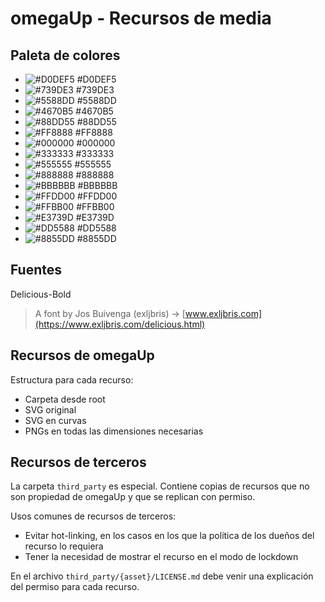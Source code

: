 # omegaUp - Recursos de media

## Paleta de colores

- ![#D0DEF5](https://placehold.it/15/D0DEF5?text=+) #D0DEF5
- ![#739DE3](https://placehold.it/15/739DE3?text=+) #739DE3
- ![#5588DD](https://placehold.it/15/5588DD?text=+) #5588DD
- ![#4670B5](https://placehold.it/15/4670B5?text=+) #4670B5
- ![#88DD55](https://placehold.it/15/88DD55?text=+) #88DD55
- ![#FF8888](https://placehold.it/15/FF8888?text=+) #FF8888
- ![#000000](https://placehold.it/15/000000?text=+) #000000
- ![#333333](https://placehold.it/15/333333?text=+) #333333
- ![#555555](https://placehold.it/15/555555?text=+) #555555
- ![#888888](https://placehold.it/15/888888?text=+) #888888
- ![#BBBBBB](https://placehold.it/15/BBBBBB?text=+) #BBBBBB
- ![#FFDD00](https://placehold.it/15/FFDD00?text=+) #FFDD00
- ![#FFBB00](https://placehold.it/15/FFBB00?text=+) #FFBB00
- ![#E3739D](https://placehold.it/15/E3739D?text=+) #E3739D
- ![#DD5588](https://placehold.it/15/DD5588?text=+) #DD5588
- ![#8855DD](https://placehold.it/15/8855DD?text=+) #8855DD

## Fuentes

Delicious-Bold

> A font by Jos Buivenga (exljbris) -> [www.exljbris.com](https://www.exljbris.com/delicious.html)

## Recursos de omegaUp

Estructura para cada recurso:

- Carpeta desde root
- SVG original
- SVG en curvas
- PNGs en todas las dimensiones necesarias

## Recursos de terceros

La carpeta `third_party` es especial. Contiene copias de recursos que no son propiedad de omegaUp y que se replican con permiso.

Usos comunes de recursos de terceros:

- Evitar hot-linking, en los casos en los que la política de los dueños del recurso lo requiera
- Tener la necesidad de mostrar el recurso en el modo de lockdown

En el archivo `third_party/{asset}/LICENSE.md` debe venir una explicación del permiso para cada recurso.
